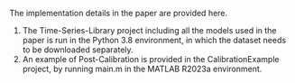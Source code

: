    The implementation details in the paper are provided here.
1. The Time-Series-Library project including all the models used in the paper is run in the Python 3.8 environment, in which the dataset needs to be downloaded separately.
2. An example of Post-Calibration is provided in the CalibrationExample project, by running main.m in the MATLAB R2023a environment. 
